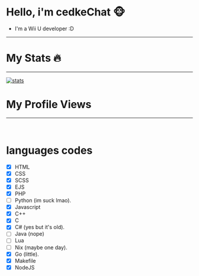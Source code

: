 # Hello, i'm cedkeChat 🐵
- I'm a Wii U developer :D
____________________________________________________________

# My Stats 🔥
____________________________________________________________
[![stats](https://github-readme-stats.vercel.app/api/top-langs?username=00cedke&hide=html,scss,stylus,blade,jupyter%20notebook,python,css,shell,batchfile,dockerfile,typescript&theme=algolia&show_icons=true )](https://github.com/00cedke)

# My Profile Views
____________________________________________________________
<img src="https://komarev.com/ghpvc/?username=00cedke&style=black-square&color=blue" alt=""/>

<img src="https://wallpapers-clan.com/wp-content/uploads/2022/07/funny-cat-1.jpg" alt=""/>

# languages codes
- [x] HTML
- [x] CSS
- [X] SCSS
- [X] EJS
- [x] PHP
- [ ] Python (im suck lmao).
- [x] Javascript
- [x] C++
- [x] C
- [x] C# (yes but it's old).
- [ ] Java (nope)
- [ ] Lua
- [ ] Nix (maybe one day).
- [x] Go (little).
- [x] Makefile
- [x] NodeJS
